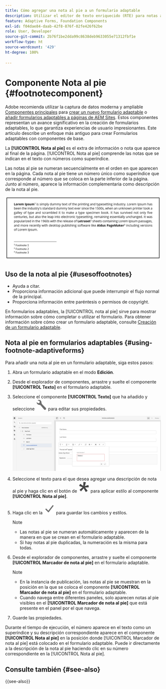 ```yaml
---
title: Cómo agregar una nota al pie a un formulario adaptable
description: Utilizar el editor de texto enriquecido (RTE) para notas al pie de página en un formulario adaptable.
feature: Adaptive Forms, Foundation Components
exl-id: f04dae84-daab-42f8-876f-02fe426f62be
role: User, Developer
source-git-commit: 2b76f1be2dda99c8638deb9633055e71312fbf1e
workflow-type: ht
source-wordcount: '429'
ht-degree: 100%

---
```


# Componente Nota al pie {#footnotecomponent}

<span class="preview"> Adobe recomienda utilizar la captura de datos moderna y ampliable [Componentes principales](https://experienceleague.adobe.com/docs/experience-manager-core-components/using/adaptive-forms/introduction.html?lang=es) para [crear un nuevo formulario adaptable](/help/forms/creating-adaptive-form-core-components.md) o [añadir formularios adaptables a páginas de AEM Sites](/help/forms/create-or-add-an-adaptive-form-to-aem-sites-page.md). Estos componentes representan un avance significativo en la creación de formularios adaptables, lo que garantiza experiencias de usuario impresionantes. Este artículo describe un enfoque más antiguo para crear Formularios adaptables con componentes de base. </span>

La **[!UICONTROL Nota al pie]** es el extra de información o nota que aparece al final de la página. [!UICONTROL Nota al pie] comprende las notas que se indican en el texto con números como superíndice.

Las notas al pie se numeran secuencialmente en el orden en que aparecen en la página. Cada nota al pie tiene un número único como superíndice que corresponde al número que se coloca en la parte inferior de la página. Junto al número, aparece la información complementaria como descripción de la nota al pie.

![Descripción de la nota al pie](/help/forms/assets/footnote_description.png)


## Uso de la nota al pie {#usesoffootnotes}

* Ayuda a citar.
* Proporciona información adicional que puede interrumpir el flujo normal de la principal.
* Proporciona información entre paréntesis o permisos de copyright.

En formularios adaptables, la [!UICONTROL nota al pie] sirve para mostrar información sobre cómo completar o utilizar el formulario. Para obtener información sobre cómo crear un formulario adaptable, consulte [Creación de un formulario adaptable](https://experienceleague.adobe.com/docs/experience-manager-cloud-service/content/forms/create-an-adaptive-form/create-an-adaptive-form-on-forms-cs/creating-adaptive-form.html?lang=es).

## Nota al pie en formularios adaptables {#using-footnote-adaptiveforms}

Para añadir una nota al pie en un formulario adaptable, siga estos pasos:
1. Abra un formulario adaptable en el modo **Edición**.
1. Desde el explorador de componentes, arrastre y suelte el componente **[!UICONTROL Texto]** en el formulario adaptable.
1. Seleccione el componente **[!UICONTROL Texto]** que ha añadido y seleccione ![cmppr](assets/configure-icon.svg) para editar sus propiedades.

   ![Nota al pie en formularios adaptables](/help/forms/assets/footnote_rte.png)

1. Seleccione el texto para el que desea agregar una descripción de nota al pie y haga clic en el botón de  ![estrella](/help/forms/assets/asterisk.svg) para aplicar estilo al componente **[!UICONTROL Nota al pie]**.

1. Haga clic en la ![verificación](/help/forms/assets/save_icon.svg) para guardar los cambios y estilos.

   >[!NOTE]
   >
   >* Las notas al pie se numeran automáticamente y aparecen de la manera en que se crean en el formulario adaptable.
   >* Si hay notas al pie duplicadas, la numeración es la misma para todas.

1. Desde el explorador de componentes, arrastre y suelte el componente **[!UICONTROL Marcador de nota al pie]** en el formulario adaptable.
   >[!NOTE]
   >
   >* En la instancia de publicación, las notas al pie se muestran en la posición en la que se coloca el componente **[!UICONTROL Marcador de nota al pie]** en el formulario adaptable.
   >* Cuando navega entre diferentes paneles, solo aparecen notas al pie visibles en el **[!UICONTROL Marcador de nota al pie]** que está presente en el panel por el que navega.

1. Guarde las propiedades.

Durante el tiempo de ejecución, el número aparece en el texto como un superíndice y su descripción correspondiente aparece en el componente **[!UICONTROL Nota al pie]** en la posición donde [!UICONTROL Marcador de nota al pie] está colocado en el formulario adaptable. Puede ir directamente a la descripción de la nota al pie haciendo clic en su número correspondiente en la [!UICONTROL Nota al pie].


## Consulte también {#see-also}

{{see-also}}